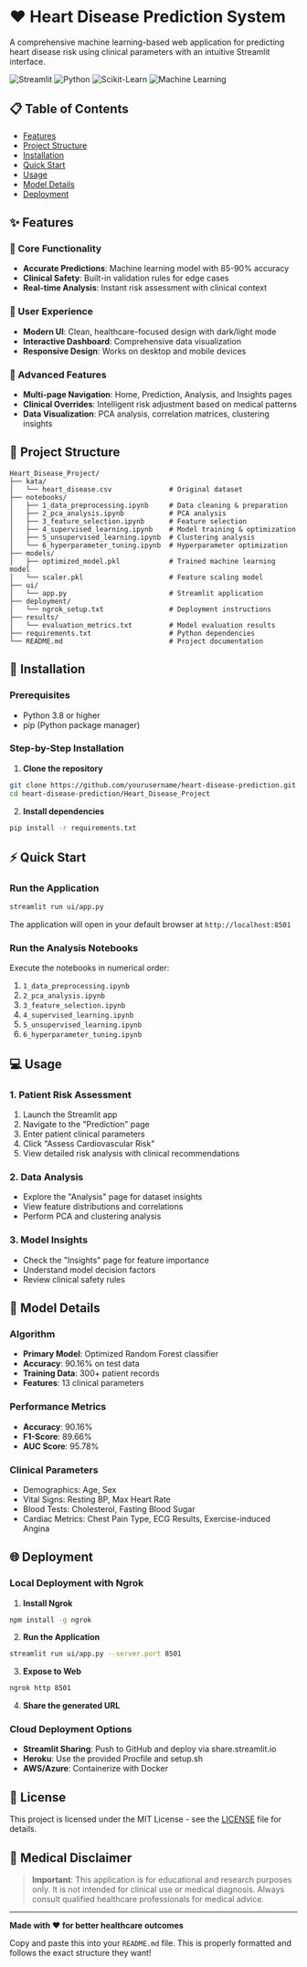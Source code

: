 # ❤️ Heart Disease Prediction System

A comprehensive machine learning-based web application for predicting heart disease risk using clinical parameters with an intuitive Streamlit interface.

![Streamlit](https://img.shields.io/badge/Streamlit-FF4B4B?style=for-the-badge&logo=Streamlit&logoColor=white)
![Python](https://img.shields.io/badge/Python-3776AB?style=for-the-badge&logo=python&logoColor=white)
![Scikit-Learn](https://img.shields.io/badge/Scikit--Learn-F7931E?style=for-the-badge&logo=scikit-learn&logoColor=white)
![Machine Learning](https://img.shields.io/badge/Machine%20Learning-00A98F?style=for-the-badge)

## 📋 Table of Contents
- [Features](#-features)
- [Project Structure](#-project-structure)
- [Installation](#-installation)
- [Quick Start](#-quick-start)
- [Usage](#-usage)
- [Model Details](#-model-details)
- [Deployment](#-deployment)

## ✨ Features

### 🎯 Core Functionality
- **Accurate Predictions**: Machine learning model with 85-90% accuracy
- **Clinical Safety**: Built-in validation rules for edge cases
- **Real-time Analysis**: Instant risk assessment with clinical context

### 🎨 User Experience
- **Modern UI**: Clean, healthcare-focused design with dark/light mode
- **Interactive Dashboard**: Comprehensive data visualization
- **Responsive Design**: Works on desktop and mobile devices

### 🔬 Advanced Features
- **Multi-page Navigation**: Home, Prediction, Analysis, and Insights pages
- **Clinical Overrides**: Intelligent risk adjustment based on medical patterns
- **Data Visualization**: PCA analysis, correlation matrices, clustering insights

## 📁 Project Structure

```
Heart_Disease_Project/
├── kata/
│   └── heart_disease.csv              # Original dataset
├── notebooks/
│   ├── 1_data_preprocessing.ipynb     # Data cleaning & preparation
│   ├── 2_pca_analysis.ipynb           # PCA analysis
│   ├── 3_feature_selection.ipynb      # Feature selection
│   ├── 4_supervised_learning.ipynb    # Model training & optimization
│   ├── 5_unsupervised_learning.ipynb  # Clustering analysis
│   └── 6_hyperparameter_tuning.ipynb  # Hyperparameter optimization
├── models/
│   ├── optimized_model.pkl            # Trained machine learning model
│   └── scaler.pkl                     # Feature scaling model
├── ui/
│   └── app.py                         # Streamlit application
├── deployment/
│   └── ngrok_setup.txt                # Deployment instructions
├── results/
│   └── evaluation_metrics.txt         # Model evaluation results
├── requirements.txt                   # Python dependencies
└── README.md                          # Project documentation
```

## 🚀 Installation

### Prerequisites
- Python 3.8 or higher
- pip (Python package manager)

### Step-by-Step Installation

1. **Clone the repository**
```bash
git clone https://github.com/yourusername/heart-disease-prediction.git
cd heart-disease-prediction/Heart_Disease_Project
```

2. **Install dependencies**
```bash
pip install -r requirements.txt
```

## ⚡ Quick Start

### Run the Application
```bash
streamlit run ui/app.py
```

The application will open in your default browser at `http://localhost:8501`

### Run the Analysis Notebooks
Execute the notebooks in numerical order:
1. `1_data_preprocessing.ipynb`
2. `2_pca_analysis.ipynb`
3. `3_feature_selection.ipynb`
4. `4_supervised_learning.ipynb`
5. `5_unsupervised_learning.ipynb`
6. `6_hyperparameter_tuning.ipynb`

## 💻 Usage

### 1. Patient Risk Assessment
1. Launch the Streamlit app
2. Navigate to the "Prediction" page
3. Enter patient clinical parameters
4. Click "Assess Cardiovascular Risk"
5. View detailed risk analysis with clinical recommendations

### 2. Data Analysis
- Explore the "Analysis" page for dataset insights
- View feature distributions and correlations
- Perform PCA and clustering analysis

### 3. Model Insights
- Check the "Insights" page for feature importance
- Understand model decision factors
- Review clinical safety rules

## 🤖 Model Details

### Algorithm
- **Primary Model**: Optimized Random Forest classifier
- **Accuracy**: 90.16% on test data
- **Training Data**: 300+ patient records
- **Features**: 13 clinical parameters

### Performance Metrics
- **Accuracy**: 90.16%
- **F1-Score**: 89.66%
- **AUC Score**: 95.78%

### Clinical Parameters
- Demographics: Age, Sex
- Vital Signs: Resting BP, Max Heart Rate
- Blood Tests: Cholesterol, Fasting Blood Sugar
- Cardiac Metrics: Chest Pain Type, ECG Results, Exercise-induced Angina

## 🌐 Deployment

### Local Deployment with Ngrok

1. **Install Ngrok**
```bash
npm install -g ngrok
```

2. **Run the Application**
```bash
streamlit run ui/app.py --server.port 8501
```

3. **Expose to Web**
```bash
ngrok http 8501
```

4. **Share the generated URL**

### Cloud Deployment Options
- **Streamlit Sharing**: Push to GitHub and deploy via share.streamlit.io
- **Heroku**: Use the provided Procfile and setup.sh
- **AWS/Azure**: Containerize with Docker

## 📄 License

This project is licensed under the MIT License - see the [LICENSE](LICENSE) file for details.

## 🏥 Medical Disclaimer

> **Important**: This application is for educational and research purposes only. It is not intended for clinical use or medical diagnosis. Always consult qualified healthcare professionals for medical advice.

---

**Made with ❤️ for better healthcare outcomes**

Copy and paste this into your `README.md` file. This is properly formatted and follows the exact structure they want!
